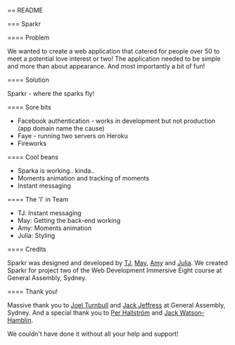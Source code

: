 == README

=== Sparkr

==== Problem

We wanted to create a web application that catered for people over 50 to meet a potential love interest or two! The application needed to be simple and more than about appearance. And most importantly a bit of fun!

==== Solution

Sparkr - where the sparks fly!

==== Sore bits

- Facebook authentication - works in development but not production (app domain name the cause)
- Faye - running two servers on Heroku
- Fireworks

==== Cool beans

- Sparka is working.. kinda..
- Moments animation and tracking of moments 
- Instant messaging

==== The 'I' in Team

- TJ: Instant messaging
- May: Getting the back-end working
- Amy: Moments animation
- Julia: Styling

==== Credits

Sparkr was designed and developed by [TJ](https://github.com/einartj), [May](https://github.com/wxm112), [Amy](https://github.com/amysimmons) and [Julia](https://github.com/julia-). We created Sparkr for project two of the Web Development Immersive Eight course at General Assembly, Sydney.

==== Thank you!

Massive thank you to [Joel Turnbull](https://github.com/wofockham) and [Jack Jeffress](https://github.com/anonymous-wolf) at General Assembly, Sydney. And a special thank you to [Per Hallström](https://github.com/perhallstroem) and [Jack Watson-Hamblin](https://github.com/FluffyJack).

We couldn't have done it without all your help and support!
